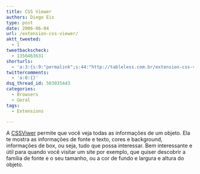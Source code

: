 ```yaml
---
title: CSS Viewer
authors: Diego Eis
type: post
date: 2006-06-04
url: /extension-css-viewer/
aktt_tweeted:
  - 1
tweetbackscheck:
  - 1356463631
shorturls:
  - 'a:3:{s:9:"permalink";s:44:"http://tableless.com.br/extension-css-viewer";s:7:"tinyurl";s:26:"http://tinyurl.com/3eynan3";s:4:"isgd";s:19:"http://is.gd/TOnk1g";}'
twittercomments:
  - 'a:0:{}'
dsq_thread_id: 503035443
categories:
  - Browsers
  - Geral
tags:
  - Extensions

---
```

A [CSSViwer][1] permite que você veja todas as informações de um objeto. Ela te mostra as informações de fonte e texto, cores e background, informações de box, ou seja, tudo que possa interessar. Bem interessante e útil para quando você visitar um site por exemplo, que quiser descobrir a família de fonte e o seu tamanho, ou a cor de fundo e largura e altura do objeto.

 [1]: https://addons.mozilla.org/firefox/2104/